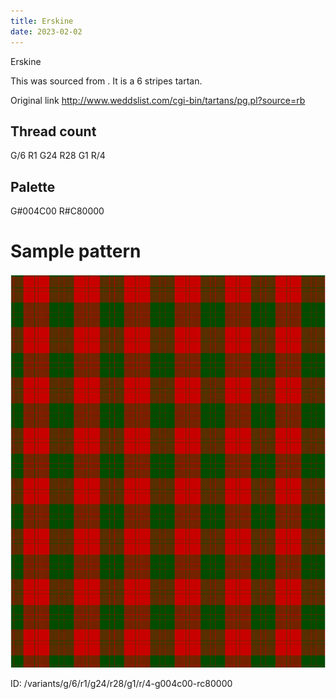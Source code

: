 ```yaml
---
title: Erskine
date: 2023-02-02
---
```

Erskine

This was sourced from <no value>.  It is a 6 stripes tartan.

Original link http://www.weddslist.com/cgi-bin/tartans/pg.pl?source=rb

## Thread count
G/6 R1 G24 R28 G1 R/4

## Palette
G#004C00 R#C80000

# Sample pattern

![Tartan detail](tartan.png "G/6 R1 G24 R28 G1 R/4 tartan")

ID: /variants/g/6/r1/g24/r28/g1/r/4-g004c00-rc80000
